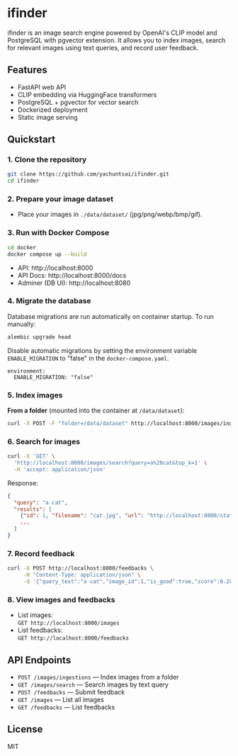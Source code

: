 # ifinder

ifinder is an image search engine powered by OpenAI's CLIP model and PostgreSQL with pgvector extension. It allows you to index images, search for relevant images using text queries, and record user feedback.

## Features

- FastAPI web API
- CLIP embedding via HuggingFace transformers
- PostgreSQL + pgvector for vector search
- Dockerized deployment
- Static image serving

## Quickstart

### 1. Clone the repository

```bash
git clone https://github.com/yachuntsai/ifinder.git
cd ifinder
```

### 2. Prepare your image dataset

- Place your images in `./data/dataset/` (jpg/png/webp/bmp/gif).

### 3. Run with Docker Compose

```bash
cd docker
docker compose up --build
```

- API: http://localhost:8000
- API Docs: http://localhost:8000/docs
- Adminer (DB UI): http://localhost:8080

### 4. Migrate the database

Database migrations are run automatically on container startup. To run manually:

```bash
alembic upgrade head
```

Disable automatic migrations by setting the environment variable `ENABLE_MIGRATION` to "false" in the `docker-compose.yaml`.

```
environment:
  ENABLE_MIGRATION: "false"
```

### 5. Index images

**From a folder** (mounted into the container at `/data/dataset`):

```bash
curl -X POST -F "folder=/data/dataset" http://localhost:8000/images/ingestions
```

### 6. Search for images

```bash
curl -X 'GET' \
  'http://localhost:8000/images/search?query=a%20cat&top_k=1' \
  -H 'accept: application/json'
```

Response:

```json
{
  "query": "a cat",
  "results": [
    {"id": 1, "filename": "cat.jpg", "url": "http://localhost:8000/static/image/cat.jpg", "score": 0.28},
    ...
  ]
}
```

### 7. Record feedback

```bash
curl -X POST http://localhost:8000/feedbacks \
     -H "Content-Type: application/json" \
     -d '{"query_text":"a cat","image_id":1,"is_good":true,"score":0.28}'
```

### 8. View images and feedbacks

- List images:  
  `GET http://localhost:8000/images`
- List feedbacks:  
  `GET http://localhost:8000/feedbacks`

## API Endpoints

- `POST /images/ingestions` — Index images from a folder
- `GET /images/search` — Search images by text query
- `POST /feedbacks` — Submit feedback
- `GET /images` — List all images
- `GET /feedbacks` — List feedbacks

## License

MIT
